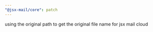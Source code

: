 ```yaml
---
"@jsx-mail/core": patch
---
```


using the original path to get the original file name for jsx mail cloud
